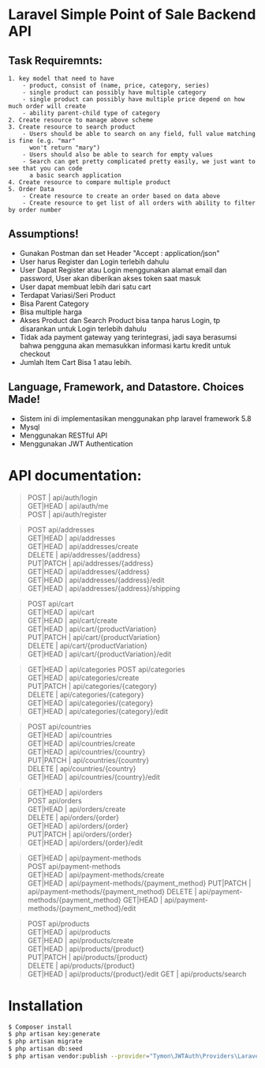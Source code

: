 # Laravel Simple Point of Sale Backend API


## Task Requiremnts:
  	1. key model that need to have
		- product, consist of (name, price, category, series)
		- single product can possibly have multiple category
		- single product can possibly have multiple price depend on how much order will create
		- ability parent-child type of category
	2. Create resource to manage above scheme
	3. Create resource to search product
		- Users should be able to search on any field, full value matching is fine (e.g. "mar"
		  won't return "mary")
		- Users should also be able to search for empty values
		- Search can get pretty complicated pretty easily, we just want to see that you can code
		  a basic search application
	4. Create resource to compare multiple product
	5. Order Data
		- Create resource to create an order based on data above
		- Create resource to get list of all orders with ability to filter by order number

## Assumptions!
  - Gunakan Postman dan set Header "Accept : application/json"
  - User harus Register dan Login terlebih dahulu
  - User Dapat Register atau Login menggunakan alamat email dan password, User akan diberikan akses token saat masuk
  - User dapat membuat lebih dari satu cart
  - Terdapat Variasi/Seri Product
  - Bisa Parent Category
  - Bisa multiple harga
  - Akses Product dan Search Product bisa tanpa harus Login, tp disarankan untuk Login terlebih dahulu 
  - Tidak ada payment gateway yang terintegrasi, jadi saya berasumsi bahwa pengguna akan memasukkan informasi kartu kredit untuk checkout
  - Jumlah Item Cart Bisa 1 atau lebih.


## Language, Framework, and Datastore. Choices Made!
  - Sistem ini di implementasikan menggunakan php laravel framework 5.8
  - Mysql
  - Menggunakan RESTful API
  - Menggunakan JWT Authentication



# API documentation:


>POST   	| api/auth/login                                    
>GET|HEAD   | api/auth/me                                
>POST   	| api/auth/register         

>POST api/addresses    
>GET|HEAD  | api/addresses       
>GET|HEAD  | api/addresses/create   
>DELETE    | api/addresses/{address}   
>PUT|PATCH | api/addresses/{address}   
>GET|HEAD  | api/addresses/{address}    
>GET|HEAD  | api/addresses/{address}/edit   
>GET|HEAD  | api/addresses/{address}/shipping  

>POST api/cart                       
>GET|HEAD  | api/cart                         
>GET|HEAD  | api/cart/create                    
>GET|HEAD  | api/cart/{productVariation}      
>PUT|PATCH | api/cart/{productVariation}      
>DELETE    | api/cart/{productVariation}        
>GET|HEAD  | api/cart/{productVariation}/edit   

>GET|HEAD  | api/categories
>POST api/categories                
>GET|HEAD  | api/categories/create  
>PUT|PATCH | api/categories/{category}       
>DELETE    | api/categories/{category}          
>GET|HEAD  | api/categories/{category}         
>GET|HEAD  | api/categories/{category}/edit  

>POST api/countries                   
>GET|HEAD  | api/countries                     
>GET|HEAD  | api/countries/create               
>GET|HEAD  | api/countries/{country}            
>PUT|PATCH | api/countries/{country}             
>DELETE    | api/countries/{country}         
>GET|HEAD  | api/countries/{country}/edit   

>GET|HEAD  | api/orders                         
>POST api/orders                        
>GET|HEAD  | api/orders/create            
>DELETE    | api/orders/{order}                 
>GET|HEAD  | api/orders/{order}             
>PUT|PATCH | api/orders/{order}             
>GET|HEAD  | api/orders/{order}/edit      

>GET|HEAD  | api/payment-methods              
>POST api/payment-methods           
>GET|HEAD  | api/payment-methods/create      
>GET|HEAD  | api/payment-methods/{payment_method} 
>PUT|PATCH | api/payment-methods/{payment_method}
>DELETE    | api/payment-methods/{payment_method} 
>GET|HEAD  | api/payment-methods/{payment_method}/edit 

>POST api/products                  
>GET|HEAD  | api/products                    
>GET|HEAD  | api/products/create                
>GET|HEAD  | api/products/{product}              
>PUT|PATCH | api/products/{product}            
>DELETE    | api/products/{product}            
>GET|HEAD  | api/products/{product}/edit 
>GET 	   | api/products/search       


# Installation


```sh
$ Composer install
$ php artisan key:generate
$ php artisan migrate
$ php artisan db:seed
$ php artisan vendor:publish --provider="Tymon\JWTAuth\Providers\LaravelServiceProvider"
```

